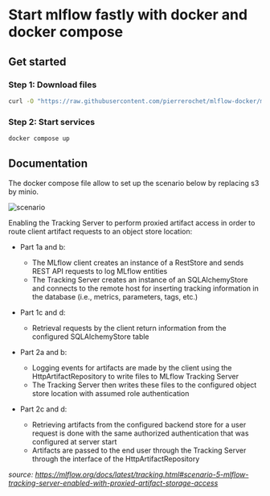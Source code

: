 # Start mlflow fastly with docker and docker compose

## Get started

### Step 1: Download files

```bash
curl -O "https://raw.githubusercontent.com/pierrerochet/mlflow-docker/master/{docker-compose.yaml,mlflow.Dockerfile}"
```

### Step 2: Start services

```bash
docker compose up
```

## Documentation

The docker compose file allow to set up the scenario below by replacing s3 by minio.

![scenario](https://mlflow.org/docs/latest/_images/scenario_5.png)

Enabling the Tracking Server to perform proxied artifact access in order to route client artifact requests to an object store location:

- Part 1a and b:

  - The MLflow client creates an instance of a RestStore and sends REST API requests to log MLflow entities
  - The Tracking Server creates an instance of an SQLAlchemyStore and connects to the remote host for inserting tracking information in the database (i.e., metrics, parameters, tags, etc.)

- Part 1c and d:

  - Retrieval requests by the client return information from the configured SQLAlchemyStore table

- Part 2a and b:

  - Logging events for artifacts are made by the client using the HttpArtifactRepository to write files to MLflow Tracking Server
  - The Tracking Server then writes these files to the configured object store location with assumed role authentication

- Part 2c and d:

  - Retrieving artifacts from the configured backend store for a user request is done with the same authorized authentication that was configured at server start
  - Artifacts are passed to the end user through the Tracking Server through the interface of the HttpArtifactRepository

_source: https://mlflow.org/docs/latest/tracking.html#scenario-5-mlflow-tracking-server-enabled-with-proxied-artifact-storage-access_
